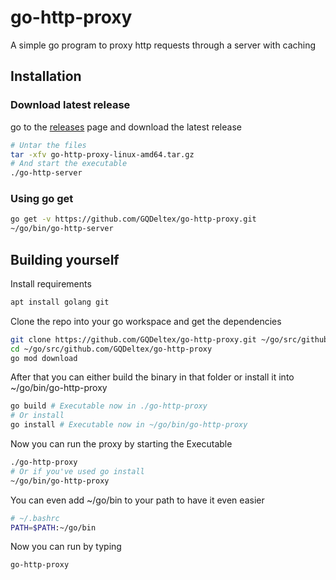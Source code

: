 # go-http-proxy
A simple go program to proxy http requests through a server with caching



## Installation
### Download latest release
go to the [releases](https://github.com/GQDeltex/go-http-proxy/releases/latest) page and download the latest release
```bash
# Untar the files
tar -xfv go-http-proxy-linux-amd64.tar.gz
# And start the executable
./go-http-server
```
### Using go get
```bash
go get -v https://github.com/GQDeltex/go-http-proxy.git
~/go/bin/go-http-server
```

## Building yourself
Install requirements 
```bash
apt install golang git
```
Clone the repo into your go workspace and get the dependencies
```bash
git clone https://github.com/GQDeltex/go-http-proxy.git ~/go/src/github.com/GQDeltex/go-http-proxyk
cd ~/go/src/github.com/GQDeltex/go-http-proxy
go mod download
```
After that you can either build the binary in that folder or install it into ~/go/bin/go-http-proxy
```bash
go build # Executable now in ./go-http-proxy
# Or install
go install # Executable now in ~/go/bin/go-http-proxy
```
Now you can run the proxy by starting the Executable
```bash
./go-http-proxy
# Or if you've used go install
~/go/bin/go-http-proxy
```
You can even add ~/go/bin to your path to have it even easier
```bash
# ~/.bashrc
PATH=$PATH:~/go/bin
```
Now you can run by typing
```bash
go-http-proxy
```
